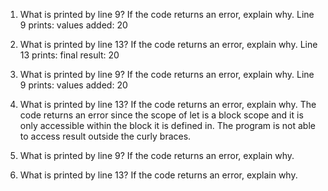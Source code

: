 1. What is printed by line 9? If the code returns an error, explain why.
    Line 9 prints: values added:  20

2. What is printed by line 13? If the code returns an error, explain why.
    Line 13 prints: final result: 20

3. What is printed by line 9? If the code returns an error, explain why. 
    Line 9 prints: values added:  20

4. What is printed by line 13? If the code returns an error, explain why. 
    The code returns an error since the scope of let is a block scope and it is only accessible within the block it is defined in. The program is not able to access result outside the curly braces. 

5. What is printed by line 9? If the code returns an error, explain why.
6. What is printed by line 13? If the code returns an error, explain why.